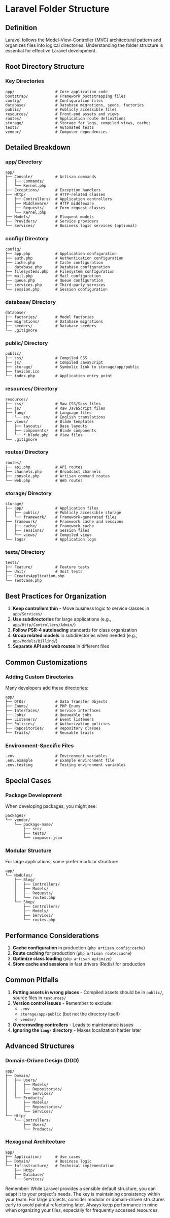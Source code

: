 # Laravel Folder Structure

## Definition
Laravel follows the Model-View-Controller (MVC) architectural pattern and organizes files into logical directories. Understanding the folder structure is essential for effective Laravel development.

## Root Directory Structure

### Key Directories
```
app/                  # Core application code
bootstrap/            # Framework bootstrapping files
config/               # Configuration files
database/             # Database migrations, seeds, factories
public/               # Publicly accessible files
resources/            # Front-end assets and views
routes/               # Application route definitions
storage/              # Storage for logs, compiled views, caches
tests/                # Automated tests
vendor/               # Composer dependencies
```

## Detailed Breakdown

### app/ Directory
```
app/
├── Console/          # Artisan commands
│   ├── Commands/
│   └── Kernel.php
├── Exceptions/       # Exception handlers
├── Http/             # HTTP-related classes
│   ├── Controllers/  # Application controllers
│   ├── Middleware/   # HTTP middleware
│   ├── Requests/     # Form request classes
│   └── Kernel.php
├── Models/           # Eloquent models
├── Providers/        # Service providers
└── Services/         # Business logic services (optional)
```

### config/ Directory
```
config/
├── app.php           # Application configuration
├── auth.php          # Authentication configuration
├── cache.php         # Cache configuration
├── database.php      # Database configuration
├── filesystems.php   # Filesystem configuration
├── mail.php          # Mail configuration
├── queue.php         # Queue configuration
├── services.php      # Third-party services
└── session.php       # Session configuration
```

### database/ Directory
```
database/
├── factories/        # Model factories
├── migrations/       # Database migrations
├── seeders/          # Database seeders
└── .gitignore
```

### public/ Directory
```
public/
├── css/              # Compiled CSS
├── js/               # Compiled JavaScript
├── storage/          # Symbolic link to storage/app/public
├── favicon.ico
└── index.php         # Application entry point
```

### resources/ Directory
```
resources/
├── css/              # Raw CSS/Sass files
├── js/               # Raw JavaScript files
├── lang/             # Language files
│   └── en/           # English translations
├── views/            # Blade templates
│   ├── layouts/      # Base layouts
│   ├── components/   # Blade components
│   └── *.blade.php   # View files
└── .gitignore
```

### routes/ Directory
```
routes/
├── api.php           # API routes
├── channels.php      # Broadcast channels
├── console.php       # Artisan command routes
└── web.php           # Web routes
```

### storage/ Directory
```
storage/
├── app/              # Application files
│   ├── public/       # Publicly accessible storage
│   └── framework/    # Framework-generated files
├── framework/        # Framework cache and sessions
│   ├── cache/        # Framework cache
│   ├── sessions/     # Session files
│   └── views/        # Compiled views
└── logs/             # Application logs
```

### tests/ Directory
```
tests/
├── Feature/          # Feature tests
├── Unit/             # Unit tests
├── CreatesApplication.php
└── TestCase.php
```

## Best Practices for Organization

1. **Keep controllers thin** - Move business logic to service classes in `app/Services/`
2. **Use subdirectories** for large applications (e.g., `app/Http/Controllers/Admin/`)
3. **Follow PSR-4 autoloading** standards for class organization
4. **Group related models** in subdirectories when needed (e.g., `app/Models/Billing/`)
5. **Separate API and web routes** in different files

## Common Customizations

### Adding Custom Directories
Many developers add these directories:
```
app/
├── DTOs/             # Data Transfer Objects
├── Enums/            # PHP Enums
├── Interfaces/       # Service interfaces
├── Jobs/             # Queueable jobs
├── Listeners/        # Event listeners
├── Policies/         # Authorization policies
├── Repositories/     # Repository classes
└── Traits/           # Reusable traits
```

### Environment-Specific Files
```
.env                  # Environment variables
.env.example          # Example environment file
.env.testing          # Testing environment variables
```

## Special Cases

### Package Development
When developing packages, you might see:
```
packages/
└── vendor/
    └── package-name/
        ├── src/
        ├── tests/
        └── composer.json
```

### Modular Structure
For large applications, some prefer modular structure:
```
app/
└── Modules/
    ├── Blog/
    │   ├── Controllers/
    │   ├── Models/
    │   ├── Requests/
    │   └── routes.php
    └── Shop/
        ├── Controllers/
        ├── Models/
        ├── Services/
        └── routes.php
```

## Performance Considerations

1. **Cache configuration** in production (`php artisan config:cache`)
2. **Route caching** for production (`php artisan route:cache`)
3. **Optimize class loading** (`php artisan optimize`)
4. **Store cache and sessions** in fast drivers (Redis) for production

## Common Pitfalls

1. **Putting assets in wrong places** - Compiled assets should be in `public/`, source files in `resources/`
2. **Version control issues** - Remember to exclude:
   - `.env`
   - `storage/app/public` (but not the directory itself)
   - `vendor/`
3. **Overcrowding controllers** - Leads to maintenance issues
4. **Ignoring the `lang/` directory** - Makes localization harder later

## Advanced Structures

### Domain-Driven Design (DDD)
```
app/
├── Domain/
│   ├── Users/
│   │   ├── Models/
│   │   ├── Repositories/
│   │   └── Services/
│   └── Products/
│       ├── Models/
│       ├── Repositories/
│       └── Services/
└── Http/
    └── Controllers/
        ├── Users/
        └── Products/
```

### Hexagonal Architecture
```
app/
├── Application/      # Use cases
├── Domain/           # Business logic
└── Infrastructure/   # Technical implementation
    ├── Http/
    ├── Database/
    └── Services/
```

Remember: While Laravel provides a sensible default structure, you can adapt it to your project's needs. The key is maintaining consistency within your team. For large projects, consider modular or domain-driven structures early to avoid painful refactoring later. Always keep performance in mind when organizing your files, especially for frequently accessed resources.